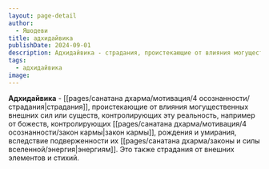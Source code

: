 ```yaml
---
layout: page-detail
author:
  - Яшодеви
title: адхидайвика
publishDate: 2024-09-01
description: Адхидайвика - страдания, проистекающие от влияния могущественных внешних сил или существ, контролирующих эту реальность, например от божеств, контролирующих закон кармы, рождения и умирания, вследствие подверженности их энергиям. Это также страдания от внешних элементов и стихий.
tags:
  - адхидайвика
image:
---
```

**Адхидайвика** - [[pages/санатана дхарма/мотивация/4 осознанности/страдания|страдания]], проистекающие от влияния могущественных внешних сил или существ, контролирующих эту реальность, например от божеств, контролирующих [[pages/санатана дхарма/мотивация/4 осознанности/закон кармы|закон кармы]], рождения и умирания, вследствие подверженности их [[pages/санатана дхарма/законы и силы вселенной/энергия|энергиям]]. Это также страдания от внешних элементов и стихий.


